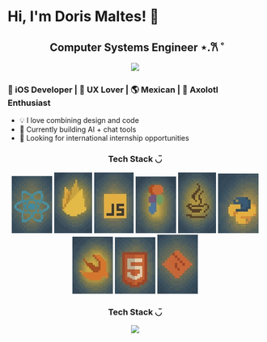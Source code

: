 # Hi, I'm Doris Maltes! 👋

<h2 align="center">Computer Systems Engineer ⋆.𐙚 ̊</h2>

<p align="center">
  <img src="./este.gif" width="600"/>
</p>

<h3>📱 iOS Developer | 🎨 UX Lover | 🌎 Mexican | 🦎 Axolotl Enthusiast</h3>

- 💡 I love combining design and code
- 🔧 Currently building AI + chat tools
- 🚀 Looking for international internship opportunities

<h3 align="center">Tech Stack ◡̈ </h3>
<p align="center">
  <img src="./iloveimg-resized/react.jpg" />
  <img src="./iloveimg-resized/firebase.jpg" />
  <img src="./iloveimg-resized/javascript.jpg" />
  <img src="./iloveimg-resized/figma.jpg"/>
  <img src="./iloveimg-resized/java.jpg" />
  <img src="./iloveimg-resized/python.jpg"/>
  <img src="./iloveimg-resized/swift.jpg"/>
  <img src="./iloveimg-resized/html.jpg"/>
  <img src="./iloveimg-resized/git.jpg" />
</p>



<h3 align="center">Tech Stack ◡̈ </h3>
<p align="center">
  <img src="./stackgif.gif" width="800"/>

</p>

